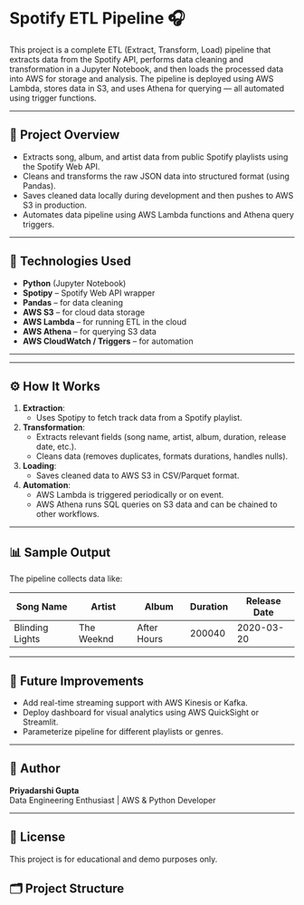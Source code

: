 # Spotify ETL Pipeline 🎧

This project is a complete ETL (Extract, Transform, Load) pipeline that extracts data from the Spotify API, performs data cleaning and transformation in a Jupyter Notebook, and then loads the processed data into AWS for storage and analysis. The pipeline is deployed using AWS Lambda, stores data in S3, and uses Athena for querying — all automated using trigger functions.

---

## 📌 Project Overview

- Extracts song, album, and artist data from public Spotify playlists using the Spotify Web API.
- Cleans and transforms the raw JSON data into structured format (using Pandas).
- Saves cleaned data locally during development and then pushes to AWS S3 in production.
- Automates data pipeline using AWS Lambda functions and Athena query triggers.

---

## 🧰 Technologies Used

- **Python** (Jupyter Notebook)
- **Spotipy** – Spotify Web API wrapper
- **Pandas** – for data cleaning
- **AWS S3** – for cloud data storage
- **AWS Lambda** – for running ETL in the cloud
- **AWS Athena** – for querying S3 data
- **AWS CloudWatch / Triggers** – for automation

---




---

## ⚙️ How It Works

1. **Extraction**: 
   - Uses Spotipy to fetch track data from a Spotify playlist.
2. **Transformation**:
   - Extracts relevant fields (song name, artist, album, duration, release date, etc.).
   - Cleans data (removes duplicates, formats durations, handles nulls).
3. **Loading**:
   - Saves cleaned data to AWS S3 in CSV/Parquet format.
4. **Automation**:
   - AWS Lambda is triggered periodically or on event.
   - AWS Athena runs SQL queries on S3 data and can be chained to other workflows.

---

## 📊 Sample Output

The pipeline collects data like:

| Song Name       | Artist        | Album           | Duration | Release Date |
|----------------|---------------|------------------|----------|---------------|
| Blinding Lights | The Weeknd     | After Hours      | 200040   | 2020-03-20     |

---

## 🚀 Future Improvements

- Add real-time streaming support with AWS Kinesis or Kafka.
- Deploy dashboard for visual analytics using AWS QuickSight or Streamlit.
- Parameterize pipeline for different playlists or genres.

---

## 👤 Author

**Priyadarshi Gupta**  
Data Engineering Enthusiast | AWS & Python Developer

---

## 📄 License

This project is for educational and demo purposes only.


## 🗂️ Project Structure

